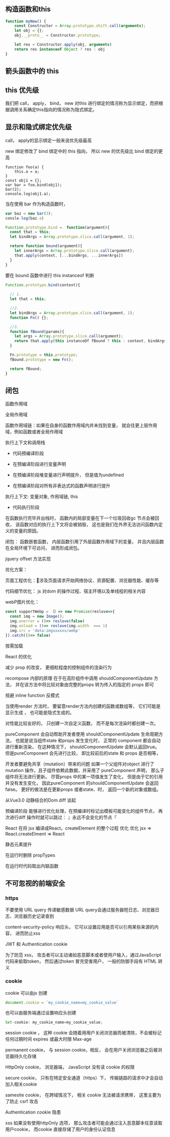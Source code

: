# 

## 构造函数和this

``` js
function myNew() {
    const Constructor = Array.prototype.shift.call(arguments);
    let obj = {};
    obj.__proto__ = Constructor.prototype;

    let res = Constructor.apply(obj, arguments)
    return res instanceof Object ? res : obj
}
```

## 箭头函数中的 this

## this 优先级

我们把 call， apply， bind， new 对this 进行绑定的情况称为显示绑定，而把根据调用关系确定this指向的情况称为隐式绑定。

## 显示和隐式绑定优先级

call， apply的显示绑定一般来说优先级最高

new 绑定修改了 bind 绑定中的 this 指向， 所以 new 的优先级比 bind 绑定的更高

``` JS
function foo(a) {
    this.a = a;
}
const obj1 = {};
var bar = foo.bind(obj1);
bar(2);
console.log(obj1.a);
```
当在使用 bar 作为构造函数时，

```js
var baz = new bar(3);
consle.log(baz.a)
```

```js
Function.prototype.bind =  function(argument){
  const that = this;
  let bindArgs = Array.prototype.slice.call(argument, 1);

  return function bound(argument){
    let innerArgs = Array.prototype.slice.call(argument);
    that.apply(context, [...bindArgs, ...innerArgs])
  }
}
```

要在 bound 函数中进行 this instanceof 判断

```js
Function.prototype.bind(context){
  
  // 1.
  let that = this;

  //2.
  let bindArgs = Array.prototype.slice.call(argument, 1);
  function Fn() {};

  //3.
  function fBound(params){
    let args = Array.prototype.slice.call(argument);
    return that.apply(this instanceOf fBound ? this : context, bindArgs.concat(args));
  }

  Fn.prototype = this.prototype;
  fBound.prototype = new Fn();

  return fBound;
}
```

## 闭包

函数作用域

全局作用域

函数作用域链：如果在自身的函数作用域内并未找到变量， 就会往更上层作用域，例如函数或者全局作用域

执行上下文和调用栈

* 代码预编译阶段

* 在预编译阶段进行变量声明
* 在预编译阶段堆变量进行声明提升， 但是值为undefined
* 在预编译阶段对所有非表达式的函数声明进行提升

执行上下文: 变量对象, 作用域链, this

* 代码执行阶段

在函数执行完毕并出栈时， 函数内的局部变量在下一个垃圾回收gc 节点会被回收， 该函数对应的执行上下文将会被销毁， 这也是我们在外界无法访问函数内定义的变量的原因。

闭包： 函数嵌套函数， 内层函数引用了外层函数作用域下的变量， 并且内层函数在全局环境下可访问， 进而形成闭包。

jquery offset 方法实现

优化方案：

页面工程优化：涉及页面请求开始网络协议、资源配置、浏览器性能、缓存等

代码细节优化： js 对dom 的操作过程、宿主环境以及单线程的相关内容

webP图片优化：

```js
const supportWebp = （）=> new Promise(reslove=>{
  const img = new Image();
  img.onerror = ()=> reslove(false)
  img.onload = ()=> reslove(img.width  === 1)
  img.src = 'data:imgxxxxxx/webp'
}).catch(()=> false)
```

按需加载

React 的优化

减少 prop 的改变， 更细粒程度的控制组件的渲染行为

recompose 内部的原理 在于在高阶组件中调用 shouldComponentUpdate 方法， 并在该方法中将比较对象由完整的props 转为传入的指定的 props 即可

规避 inline function 反模式

当使用render 方法时， 要留意render方法内创建的函数或数组等， 它们可能是显示生成 ， 也可能是隐式生成的。 

对性能比较友好的， 只创建一次自定义函数， 而不是每次渲染时都创建一次。

pureComponent 会自动帮助开发者使用 shouldComponentUpdate 生命周期方法， 也就是说当组件state 和props 发生变化时， 正常的 component 都会自动进行重新渲染， 在这种情况下， shouldComponentUpdate 会默认返回true。 但是pureComponent 会先进行比较， 即比较前后的state 和 props 是否相等，

开发者要避免共享（mutation）带来的问题
如果一个父组件对object 进行了mutation 操作，且子组件依赖此数据，并采用了 pureComponent 声明， 那么子组件将无法进行更新。 尽管props 中的某一项值发生了变化， 但是由于它的引用并没有发生变化， 因此pureComponent 的shouldComponentUpdate 会返回false。 更好的做法是在更新props 或者state、时， 返回一个新的对象或数组。

从Vue3.0 动静结合的Dom diff 谈起

预编译阶段 能够进行优化处理，在预编译时标记出模板可能变化的组件节点， 再次进行diff 操作时就可以跳过： 』永远不会变化的节点『

React 在将 jsx 编译成React。createElement 的整个过程
    优化                  优化
jsx => React.createElment => React

静态元素提升

在运行时删除 propTypes

在运行时代码取出内联函数

## 不可忽视的前端安全

### https

不要使用 URL query 传递敏感数据
  URL query会通过服务器短日志、浏览器日志、浏览器历史记录查到

  content-security-policy 响应头， 它可以设置应用是否可以引用某些来源的内容， 进而防止xss

JWT 和 Authentication cookie

为了防范 xss， 攻击者可以主动诸如恶意脚本或者使用户输入，通过JavaScript 代码来偷取token， 然后通过token 冒充受害用户， 一般的防御手段有 HTML 转义

### cookie

cookie 可以由js 创建

```js
document.cookie = `my_cookie_name=my_cookie_value`
```

也可以由服务端通过设置响应头创建

```js
Set-cookie: my_cookie_name=my_cookie_value;
```

session cookie ， 这种 cookie 会随着用用户关闭浏览器而被清除，不会被标记任何过期时间 expires 或最大时限 Max-age

permanent cookie， 与 session cookie，相反， 会在用户关闭浏览器之后被浏览器持久化存储

HttpOnly cookie， 浏览器端， JavaScript 没有读 cookie 的权限

secure cookie， 只有在特定安全通道（https）下， 传输链路的请求中才会自动加入相关cookie

samesite cookie， 在跨域情况下， 相关 cookie 无法被请求携带， 这里主要为了防止 csrf 攻击

Authentication cookie  隐患

xss 如果没有使用httpOnly 选项， 那么攻击者可能会通过注入恶意脚本任意读取用户cookie， 而cookie 直接存储了用户的身份认证信息

